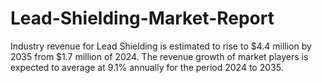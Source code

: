 # Lead-Shielding-Market-Report
Industry revenue for Lead Shielding is estimated to rise to $4.4 million by 2035 from $1.7 million of 2024. The revenue growth of market players is expected to average at 9.1% annually for the period 2024 to 2035.
